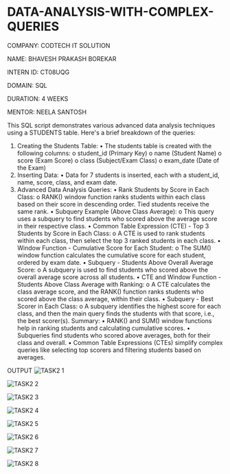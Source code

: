 # DATA-ANALYSIS-WITH-COMPLEX-QUERIES
COMPANY: CODTECH IT SOLUTION

NAME: BHAVESH PRAKASH BOREKAR

INTERN ID: CT08UQG

DOMAIN: SQL

DURATION: 4 WEEKS

MENTOR: NEELA SANTOSH

This SQL script demonstrates various advanced data analysis techniques using a STUDENTS table. Here's a brief breakdown of the queries:
1. Creating the Students Table:
•	The students table is created with the following columns: 
o	student_id (Primary Key)
o	name (Student Name)
o	score (Exam Score)
o	class (Subject/Exam Class)
o	exam_date (Date of the Exam)
2. Inserting Data:
•	Data for 7 students is inserted, each with a student_id, name, score, class, and exam date.
3. Advanced Data Analysis Queries:
•	Rank Students by Score in Each Class:
o	RANK() window function ranks students within each class based on their score in descending order. Tied students receive the same rank.
•	Subquery Example (Above Class Average):
o	This query uses a subquery to find students who scored above the average score in their respective class.
•	Common Table Expression (CTE) - Top 3 Students by Score in Each Class:
o	A CTE is used to rank students within each class, then select the top 3 ranked students in each class.
•	Window Function - Cumulative Score for Each Student:
o	The SUM() window function calculates the cumulative score for each student, ordered by exam date.
•	Subquery - Students Above Overall Average Score:
o	A subquery is used to find students who scored above the overall average score across all students.
•	CTE and Window Function - Students Above Class Average with Ranking:
o	A CTE calculates the class average score, and the RANK() function ranks students who scored above the class average, within their class.
•	Subquery - Best Scorer in Each Class:
o	A subquery identifies the highest score for each class, and then the main query finds the students with that score, i.e., the best scorer(s).
Summary:
•	RANK() and SUM() window functions help in ranking students and calculating cumulative scores.
•	Subqueries find students who scored above averages, both for their class and overall.
•	Common Table Expressions (CTEs) simplify complex queries like selecting top scorers and filtering students based on averages.

OUTPUT
![TASK2 1](https://github.com/user-attachments/assets/e29e83b8-a9fa-47bd-8198-cd4593518302)

![TASK2 2](https://github.com/user-attachments/assets/a5f778ec-9992-4f68-a4ae-5a9bf6b4e5c1)

![TASK2 3](https://github.com/user-attachments/assets/62a6e068-cb24-4a48-8b50-a0940396b1fb)

![TASK2 4](https://github.com/user-attachments/assets/42eb0e91-693d-4313-805d-5a7f55e181d2)

![TASK2 5](https://github.com/user-attachments/assets/42b2edb0-f705-4713-873b-11ef24c7d011)

![TASK2 6](https://github.com/user-attachments/assets/796a6a6c-c2c8-484b-9626-ed53b00138b4)

![TASK2 7](https://github.com/user-attachments/assets/91952623-0eb3-4ded-93e4-c0b608a1d21e)

![TASK2 8](https://github.com/user-attachments/assets/02992ade-4b08-449e-b946-9f95e03b1cd9)


